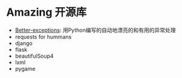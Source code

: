 # Amazing 开源库

- [Better-exceptions](https://github.com/Qix-/better-exceptions): 用Python编写的自动地漂亮的和有用的异常处理
- requests for hummans
- django
- flask
- beautifulSoup4
- lxml
- pygame
